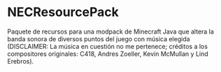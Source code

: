 # NECResourcePack
Paquete de recursos para una modpack de Minecraft Java que altera la banda sonora de diversos puntos del juego con música elegida (DISCLAIMER: La música en cuestión no me pertenece; créditos a los compositores originales: C418, Andres Zoeller, Kevin McMullan y Lind Erebros).
